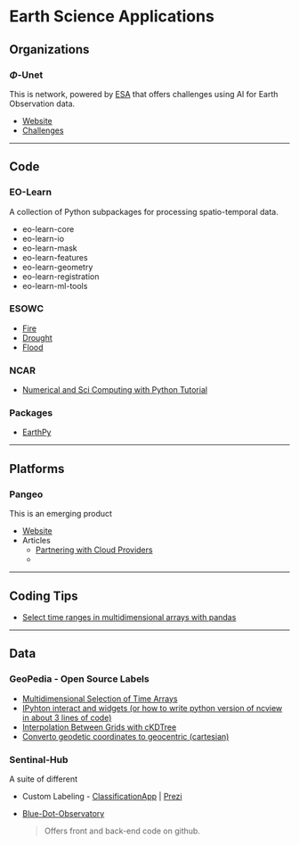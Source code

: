 # Earth Science Applications


## Organizations

### $\Phi$-Unet

This is network, powered by [ESA]() that offers challenges using AI for Earth Observation data.

* [Website](http://phi-unet.com/)
* [Challenges](http://phi-unet.com/university/)

---
## Code


### EO-Learn 

A collection of Python subpackages for processing spatio-temporal data.

* eo-learn-core
* eo-learn-io
* eo-learn-mask
* eo-learn-features
* eo-learn-geometry
* eo-learn-registration
* eo-learn-ml-tools

### ESOWC 

* [Fire](https://github.com/esowc/ml_fire) 
* [Drought](https://github.com/esowc/ml_drought)
* [Flood](https://github.com/esowc/ml_flood)

### NCAR

* [Numerical and Sci Computing with Python Tutorial](https://github.com/NCAR/ncar-python-tutorial)

### Packages

* [EarthPy](https://github.com/earthlab/earthpy)


---
## Platforms

### Pangeo

This is an emerging product 

* [Website](https://pangeo.io/)
* Articles
  * [Partnering with Cloud Providers](https://medium.com/pangeo/partnering-with-cloud-providers-c795b1203f1f)
  * 

---
## Coding Tips

* [Select time ranges in multidimensional arrays with pandas](http://earthpy.org/pandas_netcdf.html)

---
## Data

### GeoPedia - Open Source Labels

* [Multidimensional Selection of Time Arrays](http://www.geopedia.world/)
* [IPyhton interact and widgets (or how to write python version of ncview in about 3 lines of code)](http://earthpy.org/pyncview_pm.html)
* [Interpolation Between Grids with cKDTree](http://earthpy.org/tag/scipy.html)
* [Converto geodetic coordinates to geocentric (cartesian)](https://codereview.stackexchange.com/questions/195933/convert-geodetic-coordinates-to-geocentric-cartesian)

### Sentinal-Hub

A suite of different

* Custom Labeling - [ClassificationApp](https://apps.sentinel-hub.com/classificationApp) | [Prezi](https://sentinel-hub.com/sites/default/lps_2019_query_planet.pdf)

* [Blue-Dot-Observatory](https://water.blue-dot-observatory.com) 
  > Offers front and back-end code on github.

